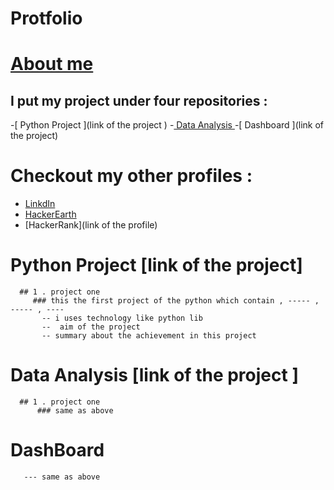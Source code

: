 # Protfolio

# [About me   ](https://github.com/ashutoshrazz)

## I put my project under four repositories  :
-[ Python Project ](link of the project )
-[ Data Analysis ](https://github.com/dataAnalyst)
 -[ Dashboard  ](link of the project)


  # Checkout my other profiles :
   - [LinkdIn](https://www.linkedin.com/in/ashutosh-raj-73a935148/)
   - [HackerEarth](https://www.hackerearth.com/@ashutoshking0123)
   - [HackerRank](link of the profile) 
 
  # Python Project [link of the project]
      ## 1 . project one
         ### this the first project of the python which contain , ----- ,  ----- , ----
           -- i uses technology like python lib
           --  aim of the project 
           -- summary about the achievement in this project  
  # Data Analysis [link of the project ]
      ## 1 . project one
          ### same as above           
  # DashBoard
       --- same as above

  

 




    
